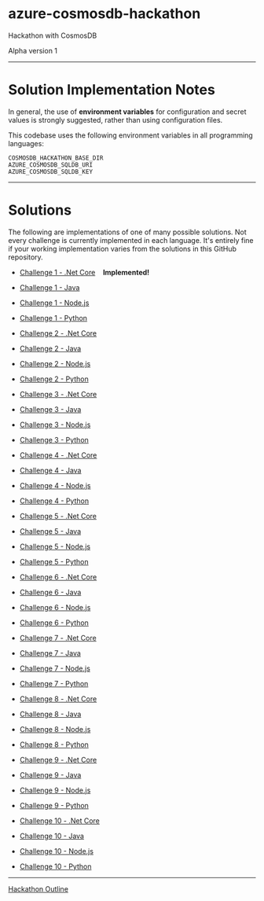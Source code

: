 # azure-cosmosdb-hackathon

Hackathon with CosmosDB

Alpha version 1

---

# Solution Implementation Notes

In general, the use of **environment variables** for configuration and secret values
is strongly suggested, rather than using configuration files.

This codebase uses the following environment variables in all programming languages:
```
COSMOSDB_HACKATHON_BASE_DIR
AZURE_COSMOSDB_SQLDB_URI
AZURE_COSMOSDB_SQLDB_KEY
```

---

# Solutions

The following are implementations of one of many possible solutions.
Not every challenge is currently implemented in each language.
It's entirely fine if your working implementation varies from the solutions
in this GitHub repository.

- [Challenge 1 - .Net Core](solutions/challenge1/dotnetcore/notes.md) &nbsp;&nbsp; **Implemented!**
- [Challenge 1 - Java](solutions/challenge1/java/notes.md)
- [Challenge 1 - Node.js](solutions/challenge1/node/notes.md)
- [Challenge 1 - Python](solutions/challenge1/python/notes.md)

- [Challenge 2 - .Net Core](solutions/challenge2/dotnetcore/notes.md)
- [Challenge 2 - Java](solutions/challenge2/java/notes.md)
- [Challenge 2 - Node.js](solutions/challenge2/node/notes.md)
- [Challenge 2 - Python](solutions/challenge2/python/notes.md)

- [Challenge 3 - .Net Core](solutions/challenge3/dotnetcore/notes.md)
- [Challenge 3 - Java](solutions/challenge3/java/notes.md)
- [Challenge 3 - Node.js](solutions/challenge3/node/notes.md)
- [Challenge 3 - Python](solutions/challenge3/python/notes.md)

- [Challenge 4 - .Net Core](solutions/challenge4/dotnetcore/notes.md)
- [Challenge 4 - Java](solutions/challenge4/java/notes.md)
- [Challenge 4 - Node.js](solutions/challenge4/node/notes.md)
- [Challenge 4 - Python](solutions/challenge4/python/notes.md)

- [Challenge 5 - .Net Core](solutions/challenge5/dotnetcore/notes.md)
- [Challenge 5 - Java](solutions/challenge5/java/notes.md)
- [Challenge 5 - Node.js](solutions/challenge5/node/notes.md)
- [Challenge 5 - Python](solutions/challenge5/python/notes.md)

- [Challenge 6 - .Net Core](solutions/challenge6/dotnetcore/notes.md)
- [Challenge 6 - Java](solutions/challenge6/java/notes.md)
- [Challenge 6 - Node.js](solutions/challenge6/node/notes.md)
- [Challenge 6 - Python](solutions/challenge6/python/notes.md)

- [Challenge 7 - .Net Core](solutions/challenge7/dotnetcore/notes.md)
- [Challenge 7 - Java](solutions/challenge7/java/notes.md)
- [Challenge 7 - Node.js](solutions/challenge7/node/notes.md)
- [Challenge 7 - Python](solutions/challenge7/python/notes.md)

- [Challenge 8 - .Net Core](solutions/challenge8/dotnetcore/notes.md)
- [Challenge 8 - Java](solutions/challenge8/java/notes.md)
- [Challenge 8 - Node.js](solutions/challenge8/node/notes.md)
- [Challenge 8 - Python](solutions/challenge8/python/notes.md)

- [Challenge 9 - .Net Core](solutions/challenge9/dotnetcore/notes.md)
- [Challenge 9 - Java](solutions/challenge9/java/notes.md)
- [Challenge 9 - Node.js](solutions/challenge9/node/notes.md)
- [Challenge 9 - Python](solutions/challenge9/python/notes.md)

- [Challenge 10 - .Net Core](solutions/challenge10/dotnetcore/notes.md)
- [Challenge 10 - Java](solutions/challenge10/java/notes.md)
- [Challenge 10 - Node.js](solutions/challenge10/node/notes.md)
- [Challenge 10 - Python](solutions/challenge10/python/notes.md)

---

[Hackathon Outline](outline.md)